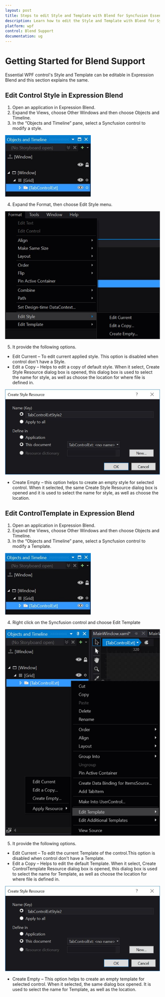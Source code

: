 ```yaml
---
layout: post
title: Steps to edit Style and Template with Blend for Syncfusion Essential WPF controls
description: Learn how to edit the Style and Template with Blend for Syncfusion Essential WPF controls
platform: wpf
control: Blend Support
documentation: ug
---
```


# Getting Started for Blend Support

Essential WPF control's Style and Template can be editable in Expression Blend and this section explains the same.

## Edit Control Style in Expression Blend

1) Open an application in Expression Blend. 
2) Expand the Views, choose Other Windows and then choose Objects and Timeline.
3) In the “Objects and Timeline” pane, select a Syncfusion control to modify a style.

![](Blend-Support_images/GettingStarted_img1.jpeg)

4) Expand the Format, then choose Edit Style menu.

![](Blend-Support_images/GettingStarted_img2.jpeg)

5) It provide the following options.

* Edit Current – To edit current applied style. This option is disabled when control don't have a Style.
* Edit a Copy – Helps to edit a copy of default style. When it select, Create Style Resource dialog box is opened, this dialog box is used to select the name for style, as well as choose the location for where file is defined in. 

![](Blend-Support_images/GettingStarted_img3.jpeg)


* Create Empty – this option helps to create an empty style for selected control. When it selected, the same Create Style Resource dialog box is opened and it is used to select the name for style, as well as choose the location.

## Edit ControlTemplate in Expression Blend

1) Open an application in Expression Blend. 
2) Expand the Views, choose Other Windows and then choose Objects and Timeline.
3) In the “Objects and Timeline” pane, select a Syncfusion control to modify a Template.

![](Blend-Support_images/GettingStarted_img4.jpeg)


4) Right click on the Syncfusion control and choose Edit Template

![](Blend-Support_images/GettingStarted_img5.jpeg)

5) It provide the following options.

* Edit Current – To edit the current Template of the control.This option is disabled when control don't have a Template.
* Edit a Copy – Helps to edit the default Template. When it select, Create ControlTemplate Resource dialog box is opened, this dialog box is used to select the name for Template, as well as choose the location for where file is defined in.

![](Blend-Support_images/GettingStarted_img6.jpeg)


* Create Empty – This option helps to create an empty template for selected control. When it selected, the same dialog box opened. It is used to select the name for Template, as well as the location.

